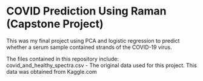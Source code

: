 # COVID Prediction Using Raman (Capstone Project)

This was my final project using PCA and logistic regression to predict whether a serum sample contained strands of the COVID-19 virus. 

The files contained in this repository include:
covid_and_healthy_spectra.csv - The original data used for this project. This data was obtained from Kaggle.com
